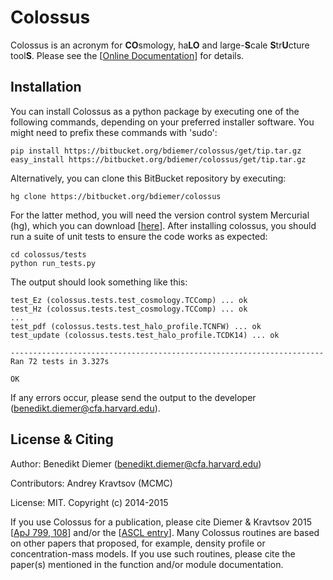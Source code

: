 Colossus
========

Colossus is an acronym for **CO**smology, ha**LO** and large-**S**cale **S**tr**U**cture 
tool**S**. Please see the [[Online Documentation](http://bdiemer.bitbucket.org/)] for details.

Installation
------------

You can install Colossus as a python package by executing one of the following commands, depending 
on your preferred installer software. You might need to prefix these commands with 'sudo':

    pip install https://bitbucket.org/bdiemer/colossus/get/tip.tar.gz
    easy_install https://bitbucket.org/bdiemer/colossus/get/tip.tar.gz

Alternatively, you can clone this BitBucket repository by executing:

    hg clone https://bitbucket.org/bdiemer/colossus

For the latter method, you will need the version control system Mercurial (hg), which you can 
download [[here](http://mercurial.selenic.com/)]. After installing colossus, you should run a
suite of unit tests to ensure the code works as expected:

    cd colossus/tests
    python run_tests.py
    
The output should look something like this:

    test_Ez (colossus.tests.test_cosmology.TCComp) ... ok
    test_Hz (colossus.tests.test_cosmology.TCComp) ... ok
    ...
    test_pdf (colossus.tests.test_halo_profile.TCNFW) ... ok
    test_update (colossus.tests.test_halo_profile.TCDK14) ... ok
    
    ----------------------------------------------------------------------
    Ran 72 tests in 3.327s
    
    OK

If any errors occur, please send the output to the developer (benedikt.diemer@cfa.harvard.edu).

License & Citing
----------------

Author:        Benedikt Diemer (benedikt.diemer@cfa.harvard.edu)

Contributors:  Andrey Kravtsov (MCMC)

License:       MIT. Copyright (c) 2014-2015

If you use Colossus for a publication, please cite Diemer & Kravtsov 2015 [[ApJ 799, 108](http://adsabs.harvard.edu/abs/2015ApJ...799..108D)] and/or the [[ASCL entry](http://adsabs.harvard.edu/abs/2015ascl.soft01016D)]. Many Colossus routines are 
based on other papers that proposed, for example, density profile or concentration-mass models. 
If you use such routines, please cite the paper(s) mentioned in the function and/or module
documentation.
